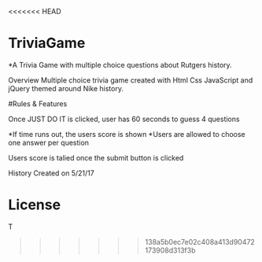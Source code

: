 <<<<<<< HEAD
# TriviaGame

 *A Trivia Game with multiple choice questions about Rutgers history.

Overview
Multiple choice trivia game created with Html Css JavaScript and jQuery themed around Nike history.

#Rules & Features

Once JUST DO IT is clicked, user has 60 seconds to guess 4 questions

*If time runs out, the users score is shown
*Users are allowed to choose one answer per question

Users score is talied once the submit button is clicked

History
Created on 5/21/17

License
=======
T
>>>>>>> 138a5b0ec7e02c408a413d90472173908d313f3b
